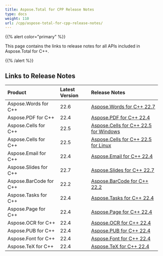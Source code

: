 ```yaml
---
title: Aspose.Total for CPP Release Notes
type: docs
weight: 110
url: /cpp/aspose-total-for-cpp-release-notes/
---
```


{{% alert color="primary" %}}

This page contains the links to release notes for all APIs included in Aspose.Total for C++.

{{% /alert %}}

## **Links to Release Notes**

|**Product**|**Latest Version**|**Release Notes**|
| :- | :- | :- |
|Aspose.Words for C++|22.6|[Aspose.Words for C++ 22.7](/words/cpp/aspose-words-for-cpp-22-7-release-notes/)|
|Aspose.PDF for C++|22.4|[Aspose.PDF for C++ 22.4](/pdf/cpp/aspose-pdf-for-cpp-22-4-release-notes/)|
|Aspose.Cells for C++|22.5|[Aspose.Cells for C++ 22.5 for Windows](/cells/cpp/aspose-cells-for-cpp-22-5-release-notes-windows/)|
|Aspose.Cells for C++|22.5|[Aspose.Cells for C++ 22.5 for Linux](/cells/cpp/aspose-cells-for-cpp-22-5-release-notes-linux/)|
|Aspose.Email for C++|22.4|[Aspose.Email for C++ 22.4](/email/cpp/aspose-email-for-cpp-22-4-release-notes/)|
|Aspose.Slides for C++|22.7|[Aspose.Slides for C++ 22.7](/slides/cpp/aspose-slides-for-cpp-22-7-release-notes/)|
|Aspose.BarCode for C++|22.2|[Aspose.BarCode for C++ 22.2](/barcode/cpp/aspose-barcode-for-cpp-22-2-release-notes/)|
|Aspose.Tasks for C++|22.4|[Aspose.Tasks for C++ 22.4](/tasks/cpp/aspose-tasks-for-cpp-22-4-release-notes/)|
|Aspose.Page for C++|22.4|[Aspose.Page for C++ 22.4](/page/cpp/aspose-page-for-cpp-22-4-release-notes/)|
|Aspose.OCR for C++|22.4|[Aspose.OCR for C++ 22.4](/ocr/cpp/aspose-ocr-for-cpp-22-4-release-notes/)|
|Aspose.PUB for C++|22.4|[Aspose.PUB for C++ 22.4](/pub/cpp/aspose-pub-for-cpp-22-4-release-notes/)|
|Aspose.Font for C++|22.4|[Aspose.Font for C++ 22.4](/font/cpp/aspose-font-for-cpp-22-4-release-notes/)|
|Aspose.TeX for C++|22.4|[Aspose.TeX for C++ 22.4](/tex/cpp/aspose-tex-for-cpp-22-4-release-notes/)|
